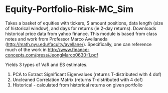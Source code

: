 # Equity-Portfolio-Risk-MC_Sim

Takes a basket of equities with tickers, $ amount positions, data length (size of historical window), and days for returns (ie 2-day returns).  Downloads historical price data from yahoo finance.  This module is based from class notes and work from Professor Marco Avellaneda (http://math.nyu.edu/faculty/avellane/).  Specifically, one can reference much of the work in http://www.finance-concepts.com/press/JeongMarco0630-1.pdf


Yields 3 types of VaR and ES estimates.  

1.  PCA to Extract Significant Eigenvalues (returns T-distributed with 4 dof)
2.  Uncleaned Correlation Matrix (returns T-distributed with 4 dof)
3.  Historical - calculated from historical returns on given portfolio

